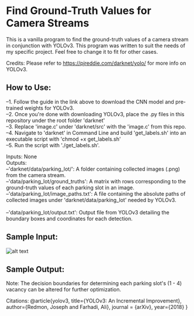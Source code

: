 # Find Ground-Truth Values for Camera Streams #
This is a vanilla program to find the ground-truth values of a camera stream in conjunction with YOLOv3. This program was written to suit the needs of my specific project. Feel free to change it to fit for other cases. 


Credits: Please refer to https://pjreddie.com/darknet/yolo/ for more info on YOLOv3.

## How to Use:
–1. Follow the guide in the link above to download the CNN model and pre-trained weights for YOLOv3.<br/>
–2. Once you're done with downloading YOLOv3, place the .py files in this repository under the root folder 'darknet'<br/>
–3. Replace 'image.c' under 'darknet/src' with the 'image.c' from this repo.<br/>
–4. Navigate to 'darknet' in Command Line and build 'get_labels.sh' into an executable script with 'chmod +x get_labels.sh'<br/>
–5. Run the script with './get_labels.sh'.<br/>

Inputs: None<br/>
Outputs:<br/>
–'darknet/data/parking_lot/': A folder containing collected images (.png) from the camera stream.<br/>
–'data/parking_lot/ground_truths': A matrix with rows corresponding to the ground-truth values of each parking slot in an image.<br/>
–'data/parking_lot/image_paths.txt': A file containing the absolute paths of collected images under 'darknet/data/parking_lot' needed by YOLOv3.<br/>  
–'data/parking_lot/output.txt': Output file from YOLOv3 detailing the boundary boxes and coordinates for each detection.<br/>

## Sample Input:
![alt text](https://github.com/hankchau/camera_ground_truths_generator/parking_lot_sample/image01.png?raw=true)

## Sample Output:

Note: The decision boundaries for determining each parking slot's (1 - 4) vacancy can be altered for further optimization.

Citations: 
@article{yolov3,
  title={YOLOv3: An Incremental Improvement},
  author={Redmon, Joseph and Farhadi, Ali},
  journal = {arXiv},
  year={2018}
}
